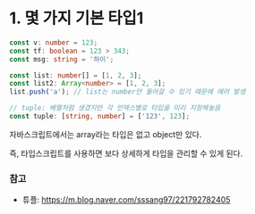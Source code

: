 # 1. 몇 가지 기본 타입1

```ts
const v: number = 123;
const tf: boolean = 123 > 343;
const msg: string = '하이';

const list: number[] = [1, 2, 3];
const list2: Array<number> = [1, 2, 3];
list.push('a'); // list는 number만 들어갈 수 있기 때문에 에러 발생

// tuple: 배열처럼 생겼지만 각 인덱스별로 타입을 미리 지정해놓음
const tuple: [string, number] = ['123', 123];
```

자바스크립트에서는 array라는 타입은 없고 object만 있다.

즉, 타입스크립트를 사용하면 보다 상세하게 타입을 관리할 수 있게 된다.

### 참고
- 튜플: https://m.blog.naver.com/sssang97/221792782405